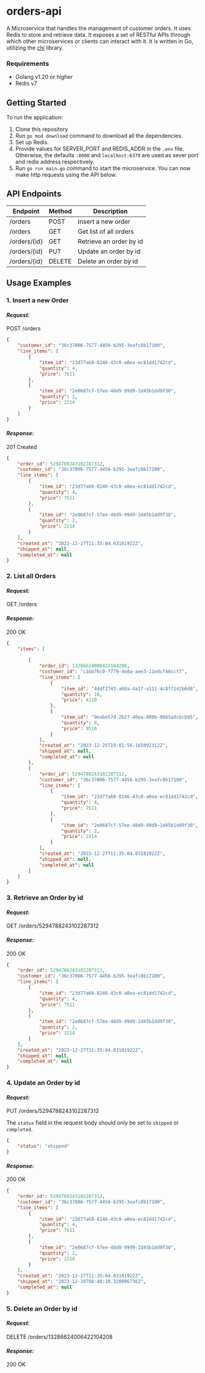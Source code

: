# orders-api 
A Microservice that handles the management of customer orders. It uses Redis to store and retrieve data. It exposes a set of RESTful APIs through which other microservices or clients can interact with it. It is written in Go, utilizing the [chi](https://pkg.go.dev/github.com/go-chi/chi/v5) library.

### Requirements

- Golang v1.20 or higher
- Redis v7

## Getting Started
To run the application:
1. Clone this repository
2. Run `go mod download` command to download all the dependencies.
3. Set up Redis.
4. Provide values for SERVER_PORT and REDIS_ADDR in the `.env` file. Otherwise, the defaults `:8000` and `localhost:6379` are used as sever port and redis address respectively.
5. Run `go run main.go` command to start the microservice. You can now make http requests using the API below.

## API Endpoints

| Endpoint | Method | Description |
| -------- | ------ | ----------- |
| /orders   | POST   | Insert a new order |
| /orders   | GET    | Get list of all orders |
| /orders/{id} | GET    | Retrieve an order by id |
| /orders/{id} | PUT    | Update an order by id |
| /orders/{id} | DELETE | Delete an order by id |

## Usage Examples
### 1. Insert a new Order
#### *Request:*
POST /orders
```json
{
    "customer_id": "36c37006-7577-4456-b295-3eafc8b17100",
    "line_items": [
        {
            "item_id": "23d77a68-8246-43c0-a0ea-ec81dd1742cd",
            "quantity": 4,
            "price": 7511
        },
        {
            "item_id": "2e0687cf-57ee-48d9-99d9-1d45b1dd9f30",
            "quantity": 2,
            "price": 2214
        }
    ]
}
```
#### *Response:*
201 Created
```json
{
    "order_id": 5294788243102287312,
    "customer_id": "36c37006-7577-4456-b295-3eafc8b17100",
    "line_items": [
        {
            "item_id": "23d77a68-8246-43c0-a0ea-ec81dd1742cd",
            "quantity": 4,
            "price": 7511
        },
        {
            "item_id": "2e0687cf-57ee-48d9-99d9-1d45b1dd9f30",
            "quantity": 2,
            "price": 2214
        }
    ],
    "created_at": "2023-12-27T11:35:04.03181922Z",
    "shipped_at": null,
    "completed_at": null
}
```
### 2. List all Orders
#### *Request:*
GET /orders
#### *Response:*
200 OK
```json
{
    "items": [
        
        {
            "order_id": 13286624006422104208,
            "customer_id": "c1bb76c0-f779-4e8a-aee3-11edcf46ccf7",
            "line_items": [
                {
                    "item_id": "44df2743-a68a-4a17-a111-4c8ff242b6d8",
                    "quantity": 10,
                    "price": 4110
                },
                {
                    "item_id": "9eabe57d-2b27-40ea-880b-9665adcbcb95",
                    "quantity": 8,
                    "price": 9516
                }
            ],
            "created_at": "2023-12-25T19:01:56.165092312Z",
            "shipped_at": null,
            "completed_at": null
        },
        {
            "order_id": 5294788243102287312,
            "customer_id": "36c37006-7577-4456-b295-3eafc8b17100",
            "line_items": [
                {
                    "item_id": "23d77a68-8246-43c0-a0ea-ec81dd1742cd",
                    "quantity": 4,
                    "price": 7511
                },
                {
                    "item_id": "2e0687cf-57ee-48d9-99d9-1d45b1dd9f30",
                    "quantity": 2,
                    "price": 2214
                }
            ],
            "created_at": "2023-12-27T11:35:04.03181922Z",
            "shipped_at": null,
            "completed_at": null
        }
    ]
}
```
### 3. Retrieve an Order by id
#### *Request:*
GET /orders/5294788243102287312
#### *Response:*
200 OK
```json
{
    "order_id": 5294788243102287312,
    "customer_id": "36c37006-7577-4456-b295-3eafc8b17100",
    "line_items": [
        {
            "item_id": "23d77a68-8246-43c0-a0ea-ec81dd1742cd",
            "quantity": 4,
            "price": 7511
        },
        {
            "item_id": "2e0687cf-57ee-48d9-99d9-1d45b1dd9f30",
            "quantity": 2,
            "price": 2214
        }
    ],
    "created_at": "2023-12-27T11:35:04.03181922Z",
    "shipped_at": null,
    "completed_at": null
}
```
### 4. Update an Order by id
#### *Request:*
PUT /orders/5294788243102287312

The `status` field in the request body should only be set to `shipped` or `completed`.
```json
{
    "status": "shipped"
}
```
#### *Response:*
200 OK
```json
{
    "order_id": 5294788243102287312,
    "customer_id": "36c37006-7577-4456-b295-3eafc8b17100",
    "line_items": [
        {
            "item_id": "23d77a68-8246-43c0-a0ea-ec81dd1742cd",
            "quantity": 4,
            "price": 7511
        },
        {
            "item_id": "2e0687cf-57ee-48d9-99d9-1d45b1dd9f30",
            "quantity": 2,
            "price": 2214
        }
    ],
    "created_at": "2023-12-27T11:35:04.03181922Z",
    "shipped_at": "2023-12-28T08:48:10.320806736Z",
    "completed_at": null
}
```
### 5. Delete an Order by id
#### *Request:*
DELETE /orders/13286624006422104208
#### *Response:*
200 OK